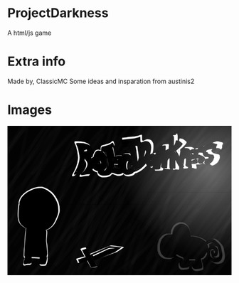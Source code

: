 # ProjectDarkness
A html/js game
# Extra info
Made by, ClassicMC 
Some ideas and insparation from austinis2
# Images
![screenshot](screenshots/asdf.png)

